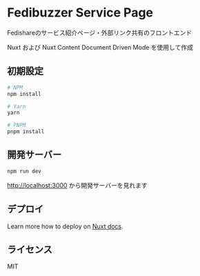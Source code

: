 # Fedibuzzer Service Page

Fedishareのサービス紹介ページ・外部リンク共有のフロントエンド

Nuxt および Nuxt Content Document Driven Mode を使用して作成

## 初期設定

```bash
# NPM
npm install

# Yarn
yarn

# PNPM
pnpm install
```

## 開発サーバー

```bash
npm run dev
```

[http://localhost:3000](http://localhost:3000) から開発サーバーを見れます

## デプロイ

Learn more how to deploy on [Nuxt docs](https://nuxt.com/docs/getting-started/deployment).

## ライセンス

MIT
